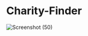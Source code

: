 # Charity-Finder

![Screenshot (50)](https://user-images.githubusercontent.com/119558752/215314786-d1730c46-be3e-49b9-aad5-0b051fa9f50e.png)
